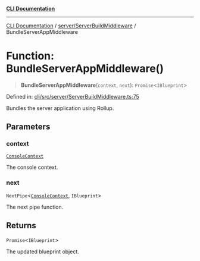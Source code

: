 [**CLI Documentation**](../../../README.md)

***

[CLI Documentation](../../../README.md) / [server/ServerBuildMiddleware](../README.md) / BundleServerAppMiddleware

# Function: BundleServerAppMiddleware()

> **BundleServerAppMiddleware**(`context`, `next`): `Promise`\<`IBlueprint`\>

Defined in: [cli/src/server/ServerBuildMiddleware.ts:75](https://github.com/stonemjs/cli/blob/a8ddb59abbd77ddb2870c689c0c7e80297d24c5a/src/server/ServerBuildMiddleware.ts#L75)

Bundles the server application using Rollup.

## Parameters

### context

[`ConsoleContext`](../../../declarations/interfaces/ConsoleContext.md)

The console context.

### next

`NextPipe`\<[`ConsoleContext`](../../../declarations/interfaces/ConsoleContext.md), `IBlueprint`\>

The next pipe function.

## Returns

`Promise`\<`IBlueprint`\>

The updated blueprint object.
